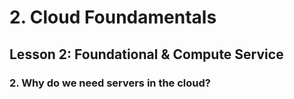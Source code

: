 # 2. Cloud Foundamentals 

## Lesson 2: Foundational & Compute Service 


### 2. Why do we need servers in the cloud?



